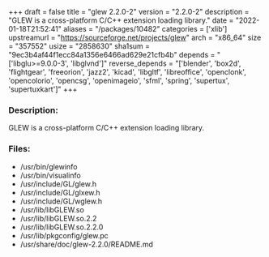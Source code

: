 +++
draft = false
title = "glew 2.2.0-2"
version = "2.2.0-2"
description = "GLEW is a cross-platform C/C++ extension loading library."
date = "2022-01-18T21:52:41"
aliases = "/packages/10482"
categories = ['xlib']
upstreamurl = "https://sourceforge.net/projects/glew"
arch = "x86_64"
size = "357552"
usize = "2858630"
sha1sum = "9ec3b4af44f1ecc84a1356e6466ad629e21cfb4b"
depends = "['libglu>=9.0.0-3', 'libglvnd']"
reverse_depends = "['blender', 'box2d', 'flightgear', 'freeorion', 'jazz2', 'kicad', 'libgltf', 'libreoffice', 'openclonk', 'opencolorio', 'opencsg', 'openimageio', 'sfml', 'spring', 'supertux', 'supertuxkart']"
+++
### Description: 
GLEW is a cross-platform C/C++ extension loading library.

### Files: 
* /usr/bin/glewinfo
* /usr/bin/visualinfo
* /usr/include/GL/glew.h
* /usr/include/GL/glxew.h
* /usr/include/GL/wglew.h
* /usr/lib/libGLEW.so
* /usr/lib/libGLEW.so.2.2
* /usr/lib/libGLEW.so.2.2.0
* /usr/lib/pkgconfig/glew.pc
* /usr/share/doc/glew-2.2.0/README.md
